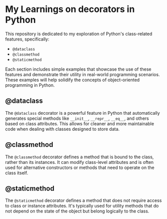 # My Learnings on decorators in Python

This repository is dedicated to my exploration of Python's class-related features, specifically:

- `@dataclass`
- `@classmethod`
- `@staticmethod`

Each section includes simple examples that showcase the use of these features and demonstrate their utility in real-world programming scenarios. These examples will help solidify the concepts of object-oriented programming in Python.

## @dataclass

The `@dataclass` decorator is a powerful feature in Python that automatically generates special methods like `__init__`, `__repr__`, `__eq__`, and others based on class attributes. This allows for cleaner and more maintainable code when dealing with classes designed to store data.

## @classmethod

The `@classmethod` decorator defines a method that is bound to the class, rather than its instances. It can modify class-level attributes and is often used for alternative constructors or methods that need to operate on the class itself.

## @staticmethod

The `@staticmethod` decorator defines a method that does not require access to class or instance attributes. It's typically used for utility methods that do not depend on the state of the object but belong logically to the class.
